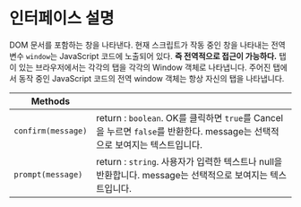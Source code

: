 # 인터페이스 설명
DOM 문서를 포함하는 창을 나타낸다. 현재 스크립트가 작동 중인 창을 나타내는 전역변수 `window`는 JavaScript 코드에 노출되어 있다. **즉 전역적으로 접근이 가능하다.**
탭이 있는 브라우저에서는 각각의 탭을 각각의 Window 객체로 나타냅니다. 주어진 탭에서 동작 중인 JavaScript 코드의 전역 window 객체는 항상 자신의 탭을 나타냅니다.

Methods || 
--|--
`confirm(message)` | return : `boolean`. OK를 클릭하면 `true`를 Cancel을 누르면 `false`를 반환한다. message는 선택적으로 보여지는 텍스트입니다.
`prompt(message)` | return : `string`. 사용자가 입력한 텍스트나 null을 반환합니다. message는 선택적으로 보여지는 텍스트입니다. 